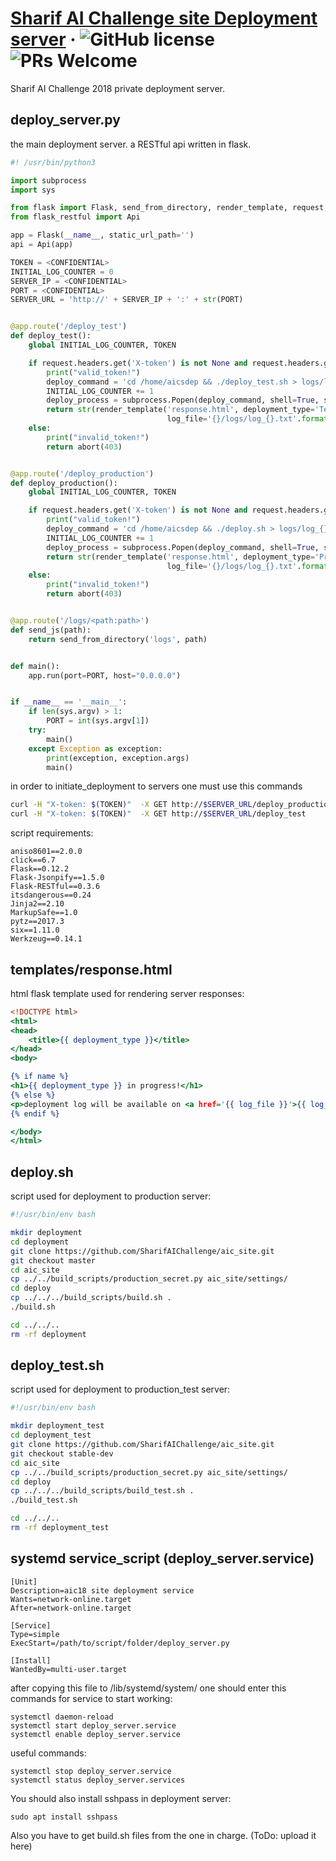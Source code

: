 # [Sharif AI Challenge site Deployment server](https://aichallenge.sharif.edu/) &middot; ![GitHub license](https://img.shields.io/badge/license-MIT-blue.svg) ![PRs Welcome](https://img.shields.io/badge/PRs-welcome-brightgreen.svg)

Sharif AI Challenge 2018 private deployment server.

## deploy_server.py

the main deployment server. a RESTful api written in flask.

```python
#! /usr/bin/python3

import subprocess
import sys

from flask import Flask, send_from_directory, render_template, request, abort
from flask_restful import Api

app = Flask(__name__, static_url_path='')
api = Api(app)

TOKEN = <CONFIDENTIAL>
INITIAL_LOG_COUNTER = 0
SERVER_IP = <CONFIDENTIAL>
PORT = <CONFIDENTIAL>
SERVER_URL = 'http://' + SERVER_IP + ':' + str(PORT)


@app.route('/deploy_test')
def deploy_test():
    global INITIAL_LOG_COUNTER, TOKEN

    if request.headers.get('X-token') is not None and request.headers.get('X-token') == TOKEN:
        print("valid_token!")
        deploy_command = 'cd /home/aicsdep && ./deploy_test.sh > logs/log_{}.txt'.format(INITIAL_LOG_COUNTER)
        INITIAL_LOG_COUNTER += 1
        deploy_process = subprocess.Popen(deploy_command, shell=True, stdout=subprocess.PIPE)
        return str(render_template('response.html', deployment_type='Test Deployment',
                                   log_file='{}/logs/log_{}.txt'.format(SERVER_URL, INITIAL_LOG_COUNTER - 1)))
    else:
        print("invalid_token!")
        return abort(403)


@app.route('/deploy_production')
def deploy_production():
    global INITIAL_LOG_COUNTER, TOKEN

    if request.headers.get('X-token') is not None and request.headers.get('X-token') == TOKEN:
        print("valid_token!")
        deploy_command = 'cd /home/aicsdep && ./deploy.sh > logs/log_{}.txt'.format(INITIAL_LOG_COUNTER)
        INITIAL_LOG_COUNTER += 1
        deploy_process = subprocess.Popen(deploy_command, shell=True, stdout=subprocess.PIPE)
        return str(render_template('response.html', deployment_type='Production Deployment',
                                   log_file='{}/logs/log_{}.txt'.format(SERVER_URL, INITIAL_LOG_COUNTER - 1)))
    else:
        print("invalid_token!")
        return abort(403)


@app.route('/logs/<path:path>')
def send_js(path):
    return send_from_directory('logs', path)


def main():
    app.run(port=PORT, host="0.0.0.0")


if __name__ == '__main__':
    if len(sys.argv) > 1:
        PORT = int(sys.argv[1])
    try:
        main()
    except Exception as exception:
        print(exception, exception.args)
        main()

```

in order to initiate_deployment to servers one must use this commands

```bash
curl -H "X-token: $(TOKEN)"  -X GET http://$SERVER_URL/deploy_production
curl -H "X-token: $(TOKEN)"  -X GET http://$SERVER_URL/deploy_test
```

script requirements:

```
aniso8601==2.0.0
click==6.7
Flask==0.12.2
Flask-Jsonpify==1.5.0
Flask-RESTful==0.3.6
itsdangerous==0.24
Jinja2==2.10
MarkupSafe==1.0
pytz==2017.3
six==1.11.0
Werkzeug==0.14.1

```

## templates/response.html

html flask template used for rendering server responses:

```djangotemplate
<!DOCTYPE html>
<html>
<head>
    <title>{{ deployment_type }}</title>
</head>
<body>

{% if name %}
<h1>{{ deployment_type }} in progress!</h1>
{% else %}
<p>deployment log will be available on <a href='{{ log_file }}'>{{ log_file }}</a></p>
{% endif %}

</body>
</html>
``` 

## deploy.sh

script used for deployment to production server:

```bash
#!/usr/bin/env bash

mkdir deployment
cd deployment
git clone https://github.com/SharifAIChallenge/aic_site.git
git checkout master
cd aic_site
cp ../../build_scripts/production_secret.py aic_site/settings/
cd deploy
cp ../../../build_scripts/build.sh .
./build.sh

cd ../../..
rm -rf deployment
```

## deploy_test.sh

script used for deployment to production_test server:

```bash
#!/usr/bin/env bash

mkdir deployment_test
cd deployment_test
git clone https://github.com/SharifAIChallenge/aic_site.git
git checkout stable-dev
cd aic_site
cp ../../build_scripts/production_secret.py aic_site/settings/
cd deploy
cp ../../../build_scripts/build_test.sh .
./build_test.sh

cd ../../..
rm -rf deployment_test
```

## systemd service_script (deploy_server.service)

```
[Unit]
Description=aic18 site deployment service
Wants=network-online.target
After=network-online.target

[Service]
Type=simple
ExecStart=/path/to/script/folder/deploy_server.py

[Install]
WantedBy=multi-user.target
```

after copying this file to /lib/systemd/system/ one should enter this commands for service to start working:

```
systemctl daemon-reload
systemctl start deploy_server.service
systemctl enable deploy_server.service
``` 

useful commands:

```
systemctl stop deploy_server.service
systemctl status deploy_server.services
```

You should also install sshpass in deployment server:
```
sudo apt install sshpass
```

Also you have to get build.sh files from the one in charge. (ToDo: upload it here)  
